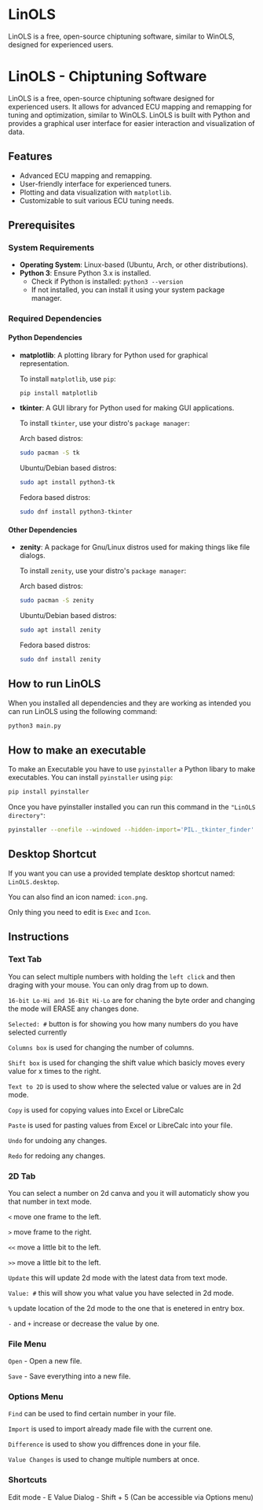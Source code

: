 # LinOLS
LinOLS is a free, open-source chiptuning software, similar to WinOLS, designed for experienced users.

# LinOLS - Chiptuning Software

LinOLS is a free, open-source chiptuning software designed for experienced users. It allows for advanced ECU mapping and remapping for tuning and optimization, similar to WinOLS. LinOLS is built with Python and provides a graphical user interface for easier interaction and visualization of data.

## Features

- Advanced ECU mapping and remapping.
- User-friendly interface for experienced tuners.
- Plotting and data visualization with `matplotlib`.
- Customizable to suit various ECU tuning needs.

## Prerequisites

### System Requirements

- **Operating System**: Linux-based (Ubuntu, Arch, or other distributions).
- **Python 3**: Ensure Python 3.x is installed.
  - Check if Python is installed: `python3 --version`
  - If not installed, you can install it using your system package manager.

### Required Dependencies

#### Python Dependencies

- **matplotlib**: A plotting library for Python used for graphical representation.
  
  To install `matplotlib`, use `pip`:
  ```bash
  pip install matplotlib

- **tkinter**: A GUI library for Python used for making GUI applications.

  To install `tkinter`, use your distro's `package manager`:
  
  Arch based distros:
  ```bash
  sudo pacman -S tk
  ```
  Ubuntu/Debian based distros:
  ```bash
  sudo apt install python3-tk
  ```
  Fedora based distros:
  ```bash
  sudo dnf install python3-tkinter
  ```
#### Other Dependencies

- **zenity**: A package for Gnu/Linux distros used for making things like file dialogs.

  To install `zenity`, use your distro's `package manager`:
  
  Arch based distros:
  ```bash
  sudo pacman -S zenity
  ```
  Ubuntu/Debian based distros:
  ```bash
  sudo apt install zenity
  ```
  Fedora based distros:
  ```bash
  sudo dnf install zenity
  ```
## How to run LinOLS
  When you installed all dependencies and they are working as intended you can run LinOLS using the following command:
  ```bash
  python3 main.py
```
## How to make an executable
  To make an Executable you have to use `pyinstaller` a Python libary to make executables.
  You can install `pyinstaller` using `pip`:
  ```bash
  pip install pyinstaller
  ```
  Once you have pyinstaller installed you can run this command in the `"LinOLS directory"`:
  ```bash
  pyinstaller --onefile --windowed --hidden-import='PIL._tkinter_finder' main.py
  ```
## Desktop Shortcut
  If you want you can use a provided template desktop shortcut named: `LinOLS.desktop`.
  
  You can also find an icon named: `icon.png`.

  Only thing you need to edit is `Exec` and `Icon`.

## Instructions
  ### Text Tab
  You can select multiple numbers with holding the `left click` and then draging with your mouse. You can only drag from up to down.

  `16-bit Lo-Hi and 16-Bit Hi-Lo` are for chaning the byte order and changing the mode will ERASE any changes done.

  `Selected: #` button is for showing you how many numbers do you have selected currently

  `Columns box` is used for changing the number of columns.

  `Shift box` is used for changing the shift value which basicly moves every value for x times to the right.

  `Text to 2D` is used to show where the selected value or values are in 2d mode.

  `Copy` is used for copying values into Excel or LibreCalc

  `Paste` is used for pasting values from Excel or LibreCalc into your file.

  `Undo` for undoing any changes.

  `Redo` for redoing any changes.

  ### 2D Tab
  You can select a number on 2d canva and you it will automaticly show you that number in text mode.
  
  `<` move one frame to the left.
  
  `>` move frame to the right.
  
  `<<` move a little bit to the left. 

  `>>` move a little bit to the left. 
  
  `Update` this will update 2d mode with the latest data from text mode.

  `Value: #` this will show you what value you have selected in 2d mode.

  `%` update location of the 2d mode to the one that is enetered in entry box.

  `-` and `+` increase or decrease the value by one.

  ### File Menu
  `Open` - Open a new file.
  
  `Save` - Save everything into a new file.

  ### Options Menu
  `Find` can be used to find certain number in your file.

  `Import` is used to import already made file with the current one.

  `Difference` is used to show you diffrences done in your file.

  `Value Changes` is used to change multiple numbers at once.
  
  ### Shortcuts
  Edit mode - E
  Value Dialog - Shift + 5 (Can be accessible via Options menu)
  
